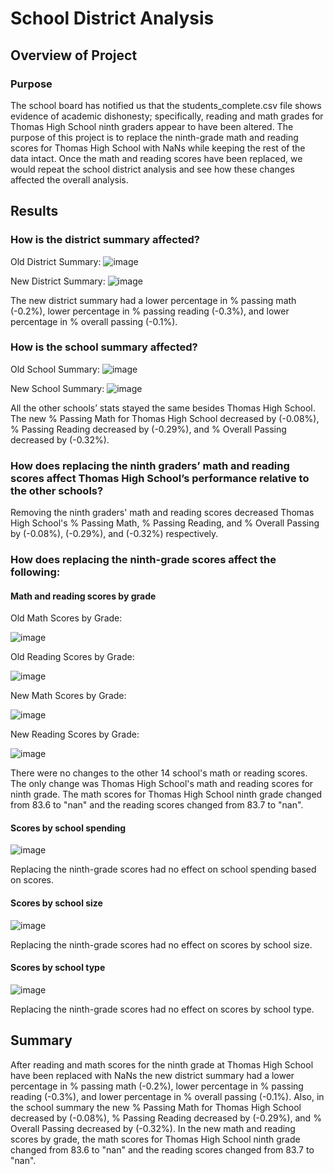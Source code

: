 # School District Analysis

## Overview of Project

### Purpose
The school board has notified us that the students_complete.csv file shows evidence of academic dishonesty; specifically, reading and math grades for Thomas High School ninth graders appear to have been altered. The purpose of this project is to replace the ninth-grade math and reading scores for Thomas High School with NaNs while keeping the rest of the data intact. Once the math and reading scores have been replaced, we would repeat the school district analysis and see how these changes affected the overall analysis.

## Results
### How is the district summary affected?
Old District Summary:
![image](https://user-images.githubusercontent.com/92401000/142738766-a7a2a5c4-34a0-4e23-901e-1eaf40025944.png)

New District Summary:
![image](https://user-images.githubusercontent.com/92401000/142738808-b9a38194-a530-48aa-8650-49a6ead99e84.png)

The new district summary had a lower percentage in % passing math (-0.2%), lower percentage in % passing reading (-0.3%), and lower percentage in % overall passing (-0.1%).

### How is the school summary affected?
Old School Summary:
![image](https://user-images.githubusercontent.com/92401000/142738980-9e6f998a-1eb1-496c-9d1f-2d51ddba812c.png)

New School Summary:
![image](https://user-images.githubusercontent.com/92401000/142739007-a6338910-3092-4f40-96ef-6b9be5b67f7d.png)

All the other schools’ stats stayed the same besides Thomas High School. The new % Passing Math for Thomas High School decreased by (-0.08%), % Passing Reading decreased by (-0.29%), and % Overall Passing decreased by (-0.32%).

### How does replacing the ninth graders’ math and reading scores affect Thomas High School’s performance relative to the other schools?
Removing the ninth graders' math and reading scores decreased Thomas High School's % Passing Math, % Passing Reading, and % Overall Passing by (-0.08%), (-0.29%), and (-0.32%) respectively.

### How does replacing the ninth-grade scores affect the following:
#### Math and reading scores by grade

Old Math Scores by Grade:

![image](https://user-images.githubusercontent.com/92401000/142739628-34469f3d-e6e4-45e5-8a5c-b4464dbfce31.png)

Old Reading Scores by Grade:

![image](https://user-images.githubusercontent.com/92401000/142739645-97ad367c-a366-4c08-89ab-d286a45b5e54.png)

New Math Scores by Grade:

![image](https://user-images.githubusercontent.com/92401000/142739680-93256da1-da81-4903-baa8-b91d1c20e1e4.png)

New Reading Scores by Grade:

![image](https://user-images.githubusercontent.com/92401000/142739701-4833ad2b-212d-4876-99c7-2b53d9354396.png)

There were no changes to the other 14 school's math or reading scores. The only change was Thomas High School's math and reading scores for ninth grade. The math scores for Thomas High School ninth grade changed from 83.6 to "nan" and the reading scores changed from 83.7 to "nan".

#### Scores by school spending

![image](https://user-images.githubusercontent.com/92401000/142745727-4e7bb8a7-fc69-43ca-a582-859fbf07da09.png)

Replacing the ninth-grade scores had no effect on school spending based on scores.

#### Scores by school size

![image](https://user-images.githubusercontent.com/92401000/142745840-7351242b-53b0-4c7c-b9b8-2010980f8bce.png)

Replacing the ninth-grade scores had no effect on scores by school size.

#### Scores by school type

![image](https://user-images.githubusercontent.com/92401000/142745867-02ac7b4e-cdba-450e-8569-73d5030d0f2e.png)

Replacing the ninth-grade scores had no effect on scores by school type.

## Summary

After reading and math scores for the ninth grade at Thomas High School have been replaced with NaNs the new district summary had a lower percentage in % passing math (-0.2%), lower percentage in % passing reading (-0.3%), and lower percentage in % overall passing (-0.1%). Also, in the school summary the new % Passing Math for Thomas High School decreased by (-0.08%), % Passing Reading decreased by (-0.29%), and % Overall Passing decreased by (-0.32%). In the new math and reading scores by grade, the math scores for Thomas High School ninth grade changed from 83.6 to "nan" and the reading scores changed from 83.7 to "nan".
